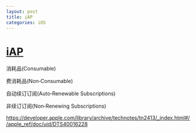 ```yaml
---
layout: post
title: iAP
categories: iOS
---
```


# [iAP](https://developer.apple.com/in-app-purchase/)

消耗品(Consumable)

费消耗品(Non‑Consumable)

自动续订订阅(Auto‑Renewable Subscriptions)

非续订订阅(Non‑Renewing Subscriptions)







https://developer.apple.com/library/archive/technotes/tn2413/_index.html#//apple_ref/doc/uid/DTS40016228
